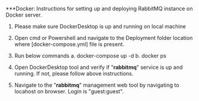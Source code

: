 ***Docker: Instructions for setting up and deploying RabbitMQ instance on Docker server.

1. Please make sure DockerDesktop is up and running on local machine

2. Open cmd or Powershell and navigate to the Deployment folder location where [docker-compose.yml] file is present.

3. Run below commands
		a. docker-compose up -d
        b. docker ps 

4. Open DockerDesktop tool and verify if "**rabbitmq**" service is up and running. If not, please follow above instructions.

5. Navigate to the "**rabbitmq**" management web tool by navigating to locahost on browser. Login is "guest:guest". 